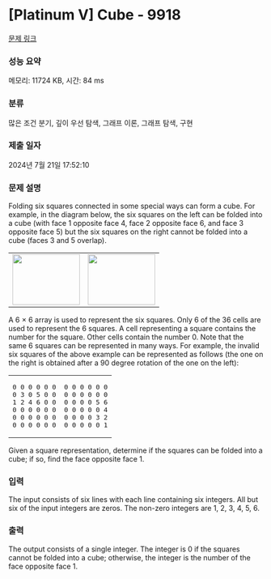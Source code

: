 # [Platinum V] Cube - 9918 

[문제 링크](https://www.acmicpc.net/problem/9918) 

### 성능 요약

메모리: 11724 KB, 시간: 84 ms

### 분류

많은 조건 분기, 깊이 우선 탐색, 그래프 이론, 그래프 탐색, 구현

### 제출 일자

2024년 7월 21일 17:52:10

### 문제 설명

<p>Folding six squares connected in some special ways can form a cube.  For example, in the diagram below, the six squares on the left can be folded into a cube (with face 1 opposite face 4, face 2 opposite face 6, and face 3 opposite face 5) but the six squares on the right cannot be folded into a cube (faces 3 and 5 overlap).</p>

<table class="table table-bordered td-center">
	<tbody>
		<tr>
			<td><img alt="" src="" style="width: 133px; height: 100px;"></td>
			<td><img alt="" src="" style="width: 133px; height: 100px;"></td>
		</tr>
	</tbody>
</table>

<p>A 6 × 6 array is used to represent the six squares.  Only 6 of the 36 cells are used to represent the 6 squares.  A cell representing a square contains the number for the square.   Other cells contain the number 0.  Note that the same 6 squares can be represented in many ways.  For example, the invalid six squares of the above example can be represented as follows (the one on the right is obtained after a 90 degree rotation of the one on the left): </p>

<table class="table table-bordered td-center">
	<tbody>
		<tr>
			<td>
			<pre>0 0 0 0 0 0
0 3 0 5 0 0
1 2 4 6 0 0
0 0 0 0 0 0
0 0 0 0 0 0
0 0 0 0 0 0</pre>
			</td>
			<td>
			<pre>0 0 0 0 0 0
0 0 0 0 0 0
0 0 0 0 5 6
0 0 0 0 0 4
0 0 0 0 3 2
0 0 0 0 0 1</pre>
			</td>
		</tr>
	</tbody>
</table>

<p>Given a square representation, determine if the squares can be folded into a cube; if so, find the face opposite face 1.</p>

### 입력 

 <p>The input consists of six lines with each line containing six integers.  All but six of the input integers are zeros.  The non-zero integers are 1, 2, 3, 4, 5, 6.</p>

### 출력 

 <p>The output consists of a single integer.  The integer is 0 if the squares cannot be folded into a cube; otherwise, the integer is the number of the face opposite face 1.</p>

